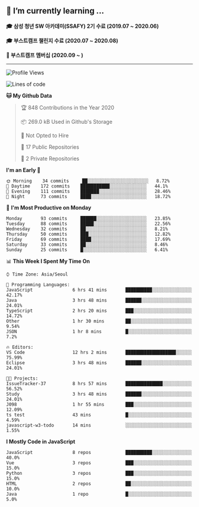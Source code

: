 ## 🌱 I’m currently learning ...

**🎓 삼성 청년 SW 아카데미(SSAFY) 2기 수료 (2019.07 ~ 2020.06)**

**🎓 부스트캠프 챌린지 수료 (2020.07 ~ 2020.08)**

**🏃  부스트캠프 멤버십 (2020.09 ~ )**
 
-----

<!--START_SECTION:waka-->
![Profile Views](http://img.shields.io/badge/Profile%20Views-0-blue)

![Lines of code](https://img.shields.io/badge/From%20Hello%20World%20I%27ve%20Written-34.5%20million%20lines%20of%20code-blue)

**🐱 My Github Data** 

> 🏆 848 Contributions in the Year 2020
 > 
> 📦 269.0 kB Used in Github's Storage 
 > 
> 🚫 Not Opted to Hire
 > 
> 📜 17 Public Repositories
 > 
> 🔑 2 Private Repositories 

**I'm an Early 🐤** 

```text
🌞 Morning    34 commits     ██░░░░░░░░░░░░░░░░░░░░░░░   8.72% 
🌆 Daytime    172 commits    ███████████░░░░░░░░░░░░░░   44.1% 
🌃 Evening    111 commits    ███████░░░░░░░░░░░░░░░░░░   28.46% 
🌙 Night      73 commits     ████░░░░░░░░░░░░░░░░░░░░░   18.72%

```
📅 **I'm Most Productive on Monday** 

```text
Monday       93 commits     ██████░░░░░░░░░░░░░░░░░░░   23.85% 
Tuesday      88 commits     █████░░░░░░░░░░░░░░░░░░░░   22.56% 
Wednesday    32 commits     ██░░░░░░░░░░░░░░░░░░░░░░░   8.21% 
Thursday     50 commits     ███░░░░░░░░░░░░░░░░░░░░░░   12.82% 
Friday       69 commits     ████░░░░░░░░░░░░░░░░░░░░░   17.69% 
Saturday     33 commits     ██░░░░░░░░░░░░░░░░░░░░░░░   8.46% 
Sunday       25 commits     █░░░░░░░░░░░░░░░░░░░░░░░░   6.41%

```


📊 **This Week I Spent My Time On** 

```text
⌚︎ Time Zone: Asia/Seoul

💬 Programming Languages: 
JavaScript               6 hrs 41 mins       ██████████░░░░░░░░░░░░░░░   42.17% 
Java                     3 hrs 48 mins       ██████░░░░░░░░░░░░░░░░░░░   24.01% 
TypeScript               2 hrs 20 mins       ███░░░░░░░░░░░░░░░░░░░░░░   14.72% 
Other                    1 hr 30 mins        ██░░░░░░░░░░░░░░░░░░░░░░░   9.54% 
JSON                     1 hr 8 mins         █░░░░░░░░░░░░░░░░░░░░░░░░   7.2%

🔥 Editors: 
VS Code                  12 hrs 2 mins       ███████████████████░░░░░░   75.99% 
Eclipse                  3 hrs 48 mins       ██████░░░░░░░░░░░░░░░░░░░   24.01%

🐱‍💻 Projects: 
IssueTracker-37          8 hrs 57 mins       ██████████████░░░░░░░░░░░   56.52% 
Study                    3 hrs 48 mins       ██████░░░░░░░░░░░░░░░░░░░   24.01% 
J098                     1 hr 55 mins        ███░░░░░░░░░░░░░░░░░░░░░░   12.09% 
ts test                  43 mins             █░░░░░░░░░░░░░░░░░░░░░░░░   4.59% 
javascript-w3-todo       14 mins             ░░░░░░░░░░░░░░░░░░░░░░░░░   1.55%

```

**I Mostly Code in JavaScript** 

```text
JavaScript               8 repos             ██████████░░░░░░░░░░░░░░░   40.0% 
Vue                      3 repos             ███░░░░░░░░░░░░░░░░░░░░░░   15.0% 
Python                   3 repos             ███░░░░░░░░░░░░░░░░░░░░░░   15.0% 
HTML                     2 repos             ██░░░░░░░░░░░░░░░░░░░░░░░   10.0% 
Java                     1 repo              █░░░░░░░░░░░░░░░░░░░░░░░░   5.0%

```



<!--END_SECTION:waka-->
